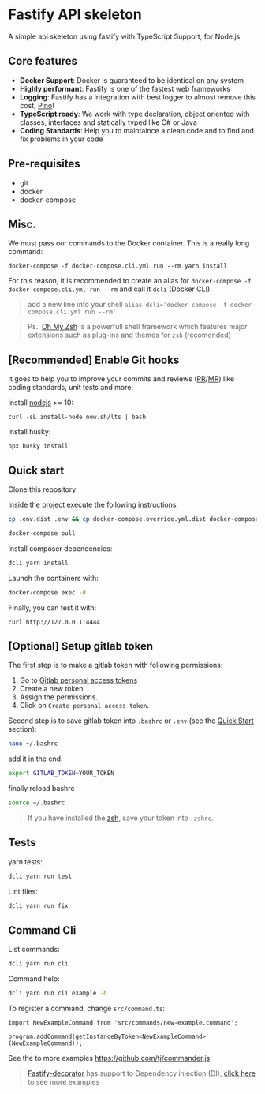 # Fastify API skeleton

A simple api skeleton using fastify with TypeScript Support, for Node.js.

## Core features

* **Docker Support**: Docker is guaranteed to be identical on any system
* **Highly performant**: Fastify is one of the fastest web frameworks
* **Logging**: Fastify has a integration with best logger to almost remove this cost, [Pino](https://github.com/pinojs/pino)!
* **TypeScript ready**: We work with type declaration, object oriented with classes, interfaces and statically typed like C# or Java
* **Coding Standards**: Help you to maintaince a clean code and to find and fix problems in your code

## Pre-requisites

- git
- docker
- docker-compose

## Misc.

We must pass our commands to the Docker container. This is a really long command:

`docker-compose -f docker-compose.cli.yml run --rm yarn install`

For this reason, it is recommended to create an alias for `docker-compose -f docker-compose.cli.yml run --rm` and call it `dcli` (Docker CLI).

> add a new line into your shell `alias dcli='docker-compose -f docker-compose.cli.yml run --rm'`

> Ps.: [Oh My Zsh](https://ohmyz.sh) is a powerfull shell framework which features major extensions such as plug-ins and themes for `zsh` (recomended)

## [Recommended] Enable Git hooks

It goes to help you to improve your commits and reviews ([PR](https://docs.github.com/en/github/collaborating-with-pull-requests/proposing-changes-to-your-work-with-pull-requests/about-pull-requests)/[MR](https://docs.gitlab.com/ee/user/project/merge_requests/)) like coding standards, unit tests and more.

Install [nodejs](https://nodejs.org/en/download/) >= 10:

```
curl -sL install-node.now.sh/lts | bash
```

Install husky:

```
npx husky install
```

## Quick start

Clone this repository:

Inside the project execute the following instructions:

```bash
cp .env.dist .env && cp docker-compose.override.yml.dist docker-compose.override.yml
```

```bash
docker-compose pull
```

Install composer dependencies:

```bash
dcli yarn install
```

Launch the containers with:

```bash
docker-compose exec -d
```

Finally, you can test it with:

```
curl http://127.0.0.1:4444
```

## [Optional] Setup gitlab token

The first step is to make a gitlab token with following permissions:

1. Go to [Gitlab personal access tokens](https://gitlab.com/profile/personal_access_tokens)
2. Create a new token.
3. Assign the permissions.
4. Click on `Create personal access token`.

Second step is to save gitlab token into `.bashrc` or `.env` (see the [Quick Start](#quick-start) section):

```bash
nano ~/.bashrc
```

add it in the end:

```bash
export GITLAB_TOKEN=YOUR_TOKEN
```

finally reload bashrc

```bash
source ~/.bashrc
```

> If you have installed the [zsh](https://www.zsh.org/), save your token into `.zshrc`.

## Tests

yarn tests:

```bash
dcli yarn run test
```

Lint files:

```bash
dcli yarn run fix
```

## Command Cli

List commands:

```bash
dcli yarn run cli
```

Command help:

```bash
dcli yarn run cli example -h
```

To register a command, change `src/command.ts`:

```
import NewExampleCommand from 'src/commands/new-example.command';

program.addCommand(getInstanceByToken<NewExampleCommand>(NewExampleCommand));
```

See the to more examples https://github.com/tj/commander.js

> [Fastify-decorator](https://github.com/L2jLiga/fastify-decorators) has support to Dependency injection (DI), [click here](https://github.com/L2jLiga/fastify-decorators/blob/v3/docs/Services%20and%20dependency%20injection.md) to see more exampĺes
